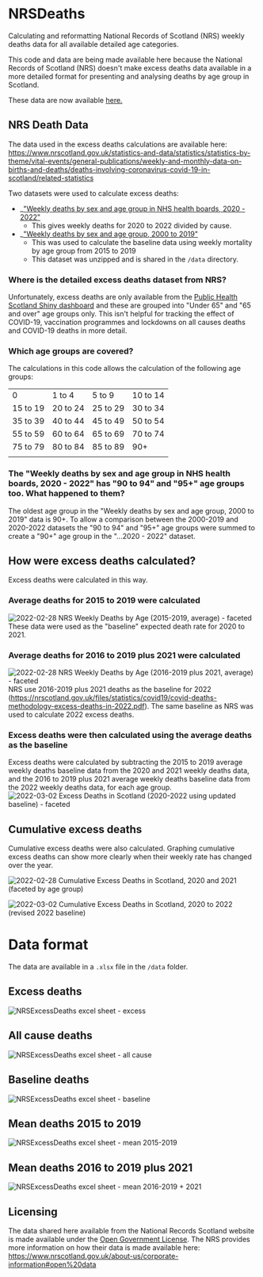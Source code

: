 # NRSDeaths
Calculating and reformatting National Records of Scotland (NRS) weekly deaths data for all available detailed age categories.

This code and data are being made available here because the National Records of Scotland (NRS) doesn't make excess deaths data available in a more detailed format for presenting and analysing deaths by age group in Scotland.

These data are now available [here.](https://github.com/bk75R/NRSDeaths/blob/main/data/2022-03-02%20Excess%20Deaths%20in%20Scotland%202020-2022.xlsx)

## NRS Death Data
The data used in the excess deaths calculations are available here:
https://www.nrscotland.gov.uk/statistics-and-data/statistics/statistics-by-theme/vital-events/general-publications/weekly-and-monthly-data-on-births-and-deaths/deaths-involving-coronavirus-covid-19-in-scotland/related-statistics

Two datasets were used to calculate excess deaths:

* _["Weekly deaths by sex and age group in NHS health boards, 2020 - 2022"](https://www.nrscotland.gov.uk/files//statistics/covid19/weekly-deaths-by-sex-age-group-health-board-2020-2022.xlsx)
  * This gives weekly deaths for 2020 to 2022 divided by cause.
* _["Weekly deaths by sex and age group, 2000 to 2019"](https://www.nrscotland.gov.uk/files//statistics/covid19/weekly-deaths-by-sex-age-2000-2019.zip)
  * This was used to calculate the baseline data using weekly mortality by age group from 2015 to 2019
  * This dataset was unzipped and is shared in the `/data` directory. 

### Where is the detailed excess deaths dataset from NRS?
Unfortunately, excess deaths are only available from the [Public Health Scotland Shiny dashboard](https://scotland.shinyapps.io/phs-covid-wider-impact/) and these are grouped into "Under 65" and "65 and over" age groups only. This isn't helpful for tracking the effect of COVID-19, vaccination programmes and lockdowns on all causes deaths and COVID-19 deaths in more detail.

### Which age groups are covered?
The calculations in this code allows the calculation of the following age groups:

|   |   |   |   |
|---|---|---|---|
| 0 | 1 to 4 | 5 to 9 | 10 to 14|
| 15 to 19 | 20 to 24 | 25 to 29 | 30 to 34 |
| 35 to 39 | 40 to 44 | 45 to 49 | 50 to 54 |
| 55 to 59 | 60 to 64 | 65 to 69 | 70 to 74 |
| 75 to 79 | 80 to 84 | 85 to 89 | 90+ |
|   |   |   |   |

### The "Weekly deaths by sex and age group in NHS health boards, 2020 - 2022" has "90 to 94" and "95+" age groups too. What happened to them?

The oldest age group in the "Weekly deaths by sex and age group, 2000 to 2019" data is 90+. To allow a comparison between the 2000-2019 and 2020-2022 datasets the "90 to 94" and "95+" age groups were summed to create a "90+" age group in the "...2020 - 2022" dataset.

## How were excess deaths calculated?

Excess deaths were calculated in this way.

### Average deaths for 2015 to 2019 were calculated
![2022-02-28 NRS Weekly Deaths by Age (2015-2019, average) - faceted](https://user-images.githubusercontent.com/82215025/155989654-3646ec6f-2801-4ac6-b819-2edaf8cac687.png)
These data were used as the "baseline" expected death rate for 2020 to 2021.

### Average deaths for 2016 to 2019 plus 2021 were calculated
![2022-02-28 NRS Weekly Deaths by Age (2016-2019 plus 2021, average) - faceted](https://user-images.githubusercontent.com/82215025/156440945-077dd899-2b1d-408b-a1ac-222abf9ed1e1.png)
NRS use 2016-2019 plus 2021 deaths as the baseline for 2022 (https://nrscotland.gov.uk/files/statistics/covid19/covid-deaths-methodology-excess-deaths-in-2022.pdf). The same baseline as NRS was used to calculate 2022 excess deaths.

### Excess deaths were then calculated using the average deaths as the baseline

Excess deaths were calculated by subtracting the 2015 to 2019 average weekly deaths baseline data from the 2020 and 2021 weekly deaths data, and the 2016 to 2019 plus 2021 average weekly deaths baseline data from the 2022 weekly deaths data, for each age group.
![2022-03-02 Excess Deaths in Scotland (2020-2022 using updated baseline) - faceted](https://user-images.githubusercontent.com/82215025/156441332-835b5544-7e92-485a-a8a5-42be2f8080b3.png)

## Cumulative excess deaths 

Cumulative excess deaths were also calculated. Graphing cumulative excess deaths can show more clearly when their weekly rate has changed over the year.

![2022-02-28 Cumulative Excess Deaths in Scotland, 2020 and 2021 (faceted by age group)](https://user-images.githubusercontent.com/82215025/155989769-66797cea-424e-4694-bd1d-7fa3a8fe8aa0.png)

![2022-03-02 Cumulative Excess Deaths in Scotland, 2020 to 2022 (revised 2022 baseline)](https://user-images.githubusercontent.com/82215025/156439326-ddd857b9-c457-4cf3-bcb9-6497df1b08c4.png)

# Data format

The data are available in a `.xlsx` file in the `/data` folder.

## Excess deaths
![NRSExcessDeaths excel sheet - excess](https://user-images.githubusercontent.com/82215025/156439986-95dd178a-6ee2-41b8-94bc-d9dd5138d7b2.png)
## All cause deaths
![NRSExcessDeaths excel sheet - all cause](https://user-images.githubusercontent.com/82215025/156440016-360c119e-0458-4f1f-881c-c2400355379d.png)
## Baseline deaths
![NRSExcessDeaths excel sheet - baseline](https://user-images.githubusercontent.com/82215025/156440055-55f2ffec-8d94-48fc-9905-38f92a83fa68.png)
## Mean deaths 2015 to 2019
![NRSExcessDeaths excel sheet - mean 2015-2019](https://user-images.githubusercontent.com/82215025/156440077-691a6eb7-9da5-4cf6-8a1e-2c4220affa73.png)
## Mean deaths 2016 to 2019 plus 2021
![NRSExcessDeaths excel sheet - mean 2016-2019 + 2021](https://user-images.githubusercontent.com/82215025/156440107-913f2a59-73eb-4490-8366-40e901470891.png)

## Licensing

The data shared here available from the National Records Scotland website is made available under the [Open Government License](https://www.nationalarchives.gov.uk/doc/open-government-licence/version/3/). The NRS provides more information on how their data is made available here: https://www.nrscotland.gov.uk/about-us/corporate-information#open%20data



